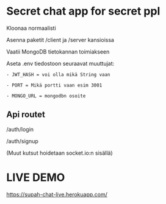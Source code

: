 # Secret chat app for secret ppl
Kloonaa normaalisti 

Asenna paketit /client ja /server kansioissa 

Vaatii MongoDB tietokannan toimiakseen 

Aseta .env tiedostoon seuraavat muuttujat: 

    - JWT_HASH = voi olla mikä String vaan 
    
    - PORT = Mikä portti vaan esim 3001 
    
    - MONGO_URL = mongodbn osoite 
## Api routet

/auth/login

/auth/signup

(Muut kutsut hoidetaan socket.io:n sisällä)

# LIVE DEMO
https://supah-chat-live.herokuapp.com/
